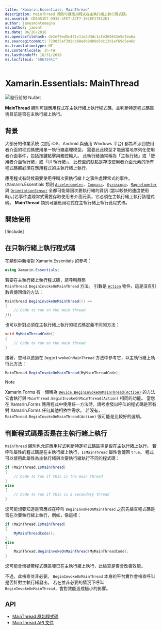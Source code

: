 ```yaml
---
title: 'Xamarin.Essentials: MainThread'
description: MainThread 類別可讓應用程式在主執行緒上執行程式碼。
ms.assetid: CD6D51E7-D933-4FE7-A7F7-392EF27812E1
author: jamesmontemagno
ms.author: jamont
ms.date: 06/26/2018
ms.openlocfilehash: db2e79ed5c471c11e2d3dc1afe360843e5dfea6a
ms.sourcegitcommit: 729035af392dc60edb9d99d3dc13d1ef69d5e46c
ms.translationtype: HT
ms.contentlocale: zh-TW
ms.lasthandoff: 10/31/2018
ms.locfileid: "50675441"
---
```

# <a name="xamarinessentials-mainthread"></a>Xamarin.Essentials: MainThread

![發行前的 NuGet](~/media/shared/pre-release.png)

**MainThread** 類別可讓應用程式在主執行緒上執行程式碼，並判斷特定程式碼區塊目前是否在主執行緒上執行。

## <a name="background"></a>背景

大部分的作業系統 (包括 iOS、Android 與通用 Windows 平台) 都為牽涉到使用者介面的程式碼使用單一執行緒處理模型。 需要此此模型才能適當地序列化使用者介面事件，包括按鍵點擊與觸控輸入。 此執行緒通常稱為「主執行緒」或「使用者介面執行緒」或「UI 執行緒」。 此模型的缺點是存取使用者介面元素的所有程式碼都必須在應用程式的主執行緒上執行。 

應用程式有時候需要使用呼叫次要執行緒上之事件處理常式的事件。 (Xamarin.Essentials 類別 [`Accelerometer`](accelerometer.md)、[`Compass`](compass.md)、[`Gyroscope`](gyroscope.md)、[`Magnetometer`](magnetometer.md) 與 [`OrientationSensor`](orientation-sensor.md) 全都可能傳回次要執行緒的資訊 (當以較快的速度使用時)。)若事件處理常式需要存取使用者介面元素，它必須在主執行緒上執行該程式碼。 **MainThread** 類別可讓應用程式在主執行緒上執行此程式碼。

## <a name="get-started"></a>開始使用

[!include[](~/essentials/includes/get-started.md)]

## <a name="running-code-on-the-main-thread"></a>在只執行緒上執行程式碼

在類別中新增對 Xamarin.Essentials 的參考：

```csharp
using Xamarin.Essentials;
```

若要在主執行緒上執行程式碼，請呼叫靜態 `MainThread.BeginInvokeOnMainThread` 方法。 引數是 [`Action`](xref:System.Action) 物件，這是沒有引數與傳回值的方法：

```csharp
MainThread.BeginInvokeOnMainThread(() =>
{
    // Code to run on the main thread
});
```

也可以針對必須在主執行緒上執行的程式碼定義不同的方法：

```csharp
void MyMainThreadCode()
{
    // Code to run on the main thread
}
```

接著，您可以透過在 `BeginInvokeOnMainThread` 方法中參考它，以主執行緒上執行此方法：

```csharp
MainThread.BeginInvokeOnMainThread(MyMainThreadCode);
```

> [!NOTE]
> Xamarin.Forms 有一個稱為 [`Device.BeginInvokeOnMainThread(Action)`](https://docs.microsoft.com/dotnet/api/xamarin.forms.device.begininvokeonmainthread) 的方法
> 它會執行與 `MainThread.BeginInvokeOnMainThread(Action)` 相同的功能。 當您在 Xamarin.Forms 應用程式中使用任一方法時，請考慮發出呼叫的程式碼是否有對 Xamarin.Forms 任何其他相依性需求。 若沒有，`MainThread.BeginInvokeOnMainThread(Action)` 很可能是比較好的選項。

## <a name="determining-if-code-is-running-on-the-main-thread"></a>判斷程式碼是否是在主執行緒上執行

`MainThread` 類別也允許應用程式判斷特定程式碼區塊是否在主執行緒上執行。 若呼叫屬性的程式碼是在主執行緒上執行，`IsMainThread` 屬性會傳回 `true`。 程式可以使用此屬性為主執行緒與次要執行緒執行不同的程式碼：

```csharp
if (MainThread.IsMainThread)
{
    // Code to run if this is the main thread
}
else
{
    // Code to run if this is a secondary thread
}
```

您可能想要知道是否應該在呼叫 `BeginInvokeOnMainThread` 之前先檢查程式碼是否在次要執行緒上執行，例如，像這樣：

```csharp
if (MainThread.IsMainThread)
{
    MyMainThreadCode();
}
else
{
    MainThread.BeginInvokeOnMainThread(MyMainThreadCode);
}
```

您可能會懷疑若程式碼區塊已在主執行緒上執行，此檢查是否會改善效能。

不過，此檢查並非必要。 `BeginInvokeOnMainThread` 本身的平台實作會檢查呼叫是否針對主執行緒發出。 若在並非必要的情況下呼叫 `BeginInvokeOnMainThread`，會對效能造成極小的影響。

## <a name="api"></a>API

- [MainThread 原始程式碼](https://github.com/xamarin/Essentials/tree/master/Xamarin.Essentials/MainThread)
- [MainThread API 文件](xref:Xamarin.Essentials.MainThread)
